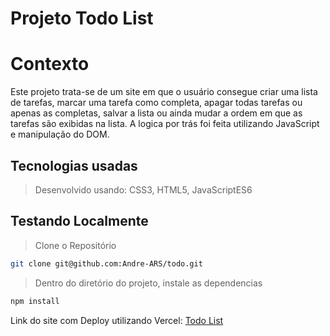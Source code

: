 # Projeto Todo List

# Contexto
Este projeto trata-se de um site em que o usuário consegue criar uma lista de tarefas, marcar uma tarefa como completa, apagar todas tarefas ou apenas as completas, salvar a lista ou ainda mudar a ordem em que as tarefas são exibidas na lista. A logica por trás foi feita utilizando JavaScript e manipulação do DOM.

## Tecnologias usadas

> Desenvolvido usando: CSS3, HTML5, JavaScriptES6

## Testando Localmente

> Clone o Repositório
```bash
git clone git@github.com:Andre-ARS/todo.git
``` 
> Dentro do diretório do projeto, instale as dependencias
```bash
npm install
``` 
Link do site com Deploy utilizando Vercel: [Todo List](https://todo-ars.vercel.app/)
